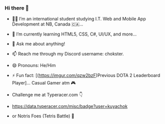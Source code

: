 ### Hi there 👋

- 🧑‍💻 I’m an international student studying I.T. Web and Mobile App Development at NB, Canada 🇨🇦...
- 🌱 I’m currently learning HTML5, CSS, C#, UI/UX, and more...
- 💬 Ask me about anything!
- 📫 Reach me through my Discord username: chokster.
- 😄 Pronouns: He/Him
- ⚡ Fun fact: [(https://imgur.com/qzw2bzF)Previous DOTA 2 Leaderboard Player]... Casual Gamer atm 🎮

- Challenge me at Typeracer.com 👇
- https://data.typeracer.com/misc/badge?user=kuyachok
- or Notris Foes (Tetris Battle) 💯

